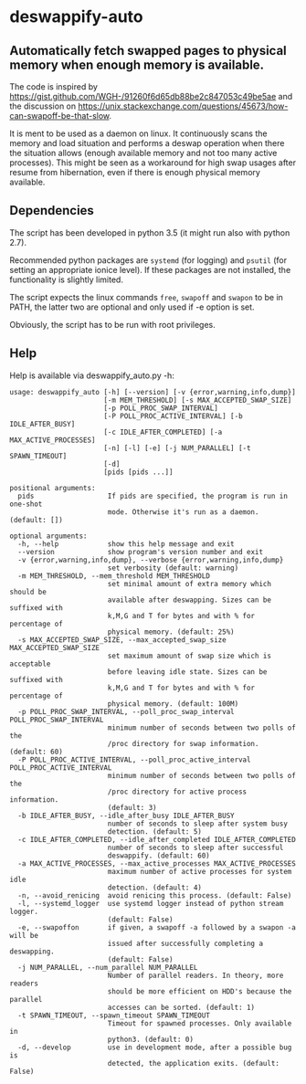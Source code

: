 # deswappify-auto

## Automatically fetch swapped pages to physical memory when enough memory is available.

The code is inspired by https://gist.github.com/WGH-/91260f6d65db88be2c847053c49be5ae and the discussion on  https://unix.stackexchange.com/questions/45673/how-can-swapoff-be-that-slow.

It is ment to be used as a daemon on linux. It continuously scans the memory and load situation and performs a deswap operation when there the situation allows (enough available memory and not too many active processes). This might be seen as a workaround for high swap usages after resume from hibernation, even if there is enough physical memory available.

## Dependencies

The script has been developed in python 3.5 (it might run also with python 2.7).

Recommended python packages are `systemd` (for logging) and `psutil` (for setting an appropriate ionice level). If these packages are not installed, the functionality is slightly limited.

The script expects the linux commands `free`, `swapoff` and `swapon` to be in PATH, the latter two are optional and only used if -e option is set.

Obviously, the script has to be run with root privileges.

## Help

Help is available via deswappify_auto.py -h:

```
usage: deswappify_auto [-h] [--version] [-v {error,warning,info,dump}]
                       [-m MEM_THRESHOLD] [-s MAX_ACCEPTED_SWAP_SIZE]
                       [-p POLL_PROC_SWAP_INTERVAL]
                       [-P POLL_PROC_ACTIVE_INTERVAL] [-b IDLE_AFTER_BUSY]
                       [-c IDLE_AFTER_COMPLETED] [-a MAX_ACTIVE_PROCESSES]
                       [-n] [-l] [-e] [-j NUM_PARALLEL] [-t SPAWN_TIMEOUT]
                       [-d]
                       [pids [pids ...]]

positional arguments:
  pids                  If pids are specified, the program is run in one-shot
                        mode. Otherwise it's run as a daemon. (default: [])

optional arguments:
  -h, --help            show this help message and exit
  --version             show program's version number and exit
  -v {error,warning,info,dump}, --verbose {error,warning,info,dump}
                        set verbosity (default: warning)
  -m MEM_THRESHOLD, --mem_threshold MEM_THRESHOLD
                        set minimal amount of extra memory which should be
                        available after deswapping. Sizes can be suffixed with
                        k,M,G and T for bytes and with % for percentage of
                        physical memory. (default: 25%)
  -s MAX_ACCEPTED_SWAP_SIZE, --max_accepted_swap_size MAX_ACCEPTED_SWAP_SIZE
                        set maximum amount of swap size which is acceptable
                        before leaving idle state. Sizes can be suffixed with
                        k,M,G and T for bytes and with % for percentage of
                        physical memory. (default: 100M)
  -p POLL_PROC_SWAP_INTERVAL, --poll_proc_swap_interval POLL_PROC_SWAP_INTERVAL
                        minimum number of seconds between two polls of the
                        /proc directory for swap information. (default: 60)
  -P POLL_PROC_ACTIVE_INTERVAL, --poll_proc_active_interval POLL_PROC_ACTIVE_INTERVAL
                        minimum number of seconds between two polls of the
                        /proc directory for active process information.
                        (default: 3)
  -b IDLE_AFTER_BUSY, --idle_after_busy IDLE_AFTER_BUSY
                        number of seconds to sleep after system busy
                        detection. (default: 5)
  -c IDLE_AFTER_COMPLETED, --idle_after_completed IDLE_AFTER_COMPLETED
                        number of seconds to sleep after successful
                        deswappify. (default: 60)
  -a MAX_ACTIVE_PROCESSES, --max_active_processes MAX_ACTIVE_PROCESSES
                        maximum number of active processes for system idle
                        detection. (default: 4)
  -n, --avoid_renicing  avoid renicing this process. (default: False)
  -l, --systemd_logger  use systemd logger instead of python stream logger.
                        (default: False)
  -e, --swapoffon       if given, a swapoff -a followed by a swapon -a will be
                        issued after successfully completing a deswapping.
                        (default: False)
  -j NUM_PARALLEL, --num_parallel NUM_PARALLEL
                        Number of parallel readers. In theory, more readers
                        should be more efficient on HDD's because the parallel
                        accesses can be sorted. (default: 1)
  -t SPAWN_TIMEOUT, --spawn_timeout SPAWN_TIMEOUT
                        Timeout for spawned processes. Only available in
                        python3. (default: 0)
  -d, --develop         use in development mode, after a possible bug is
                        detected, the application exits. (default: False)
```
